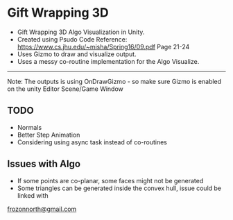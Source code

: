 # Gift Wrapping 3D
- Gift Wrapping 3D Algo Visualization in Unity. 
- Created using Psudo Code Reference: https://www.cs.jhu.edu/~misha/Spring16/09.pdf Page 21-24
- Uses Gizmo to draw and visualize output.
- Uses a messy co-routine implementation for the Algo Visualize.

--------------

Note: The outputs is using OnDrawGizmo - so make sure Gizmo is enabled on the unity Editor Scene/Game Window


## TODO
  - Normals
  - Better Step Animation
  - Considering using async task instead of co-routines
 
## Issues with Algo
 - If some points are co-planar, some faces might not be generated
 - Some triangles can be generated inside the convex hull, issue could be linked with

frozonnorth@gmail.com
